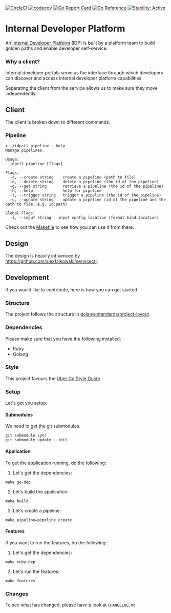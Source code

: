 [![CircleCI](https://circleci.com/gh/alexfalkowski/idpctl.svg?style=svg)](https://circleci.com/gh/alexfalkowski/idpctl)
[![codecov](https://codecov.io/gh/alexfalkowski/idpctl/graph/badge.svg?token=QSRFU8VNST)](https://codecov.io/gh/alexfalkowski/idpctl)
[![Go Report Card](https://goreportcard.com/badge/github.com/alexfalkowski/idpctl)](https://goreportcard.com/report/github.com/alexfalkowski/idpctl)
[![Go Reference](https://pkg.go.dev/badge/github.com/alexfalkowski/idpctl.svg)](https://pkg.go.dev/github.com/alexfalkowski/idpctl)
[![Stability: Active](https://masterminds.github.io/stability/active.svg)](https://masterminds.github.io/stability/active.html)


# Internal Developer Platform

An [Internal Developer Platform](https://internaldeveloperplatform.org/what-is-an-internal-developer-platform/) (IDP) is built by a platform team to build golden paths and enable developer self-service.

### Why a client?

Internal developer portals serve as the interface through which developers can discover and access internal developer platform capabilities.

Separating the client from the service allows us to make sure they move independently.

## Client

The client is broken down to different commands.

### Pipeline

```shell
❯ ./idpctl pipeline --help
Manage pipelines.

Usage:
  idpctl pipeline [flags]

Flags:
  -c, --create string    create a pipeline (path to file)
  -d, --delete string    delete a pipeline (the id of the pipeline)
  -g, --get string       retrieve a pipeline (the id of the pipeline)
  -h, --help             help for pipeline
  -t, --trigger string   trigger a pipeline (the id of the pipeline)
  -u, --update string    update a pipeline (id of the pipeline and the path to file, e.g. id:path)

Global Flags:
  -i, --input string   input config location (format kind:location)
```

Check out the [Makefile](Makefile) to see how you can use it from there.

## Design

The design is heavily influenced by https://github.com/alexfalkowski/servicectl.

## Development

If you would like to contribute, here is how you can get started.

### Structure

The project follows the structure in [golang-standards/project-layout](https://github.com/golang-standards/project-layout).

### Dependencies

Please make sure that you have the following installed:
- Ruby
- Golang

### Style

This project favours the [Uber Go Style Guide](https://github.com/uber-go/guide/blob/master/style.md)

### Setup

Let's get you setup.

#### Submodules

We need to get the git submodules.

```shell
git submodule sync
git submodule update --init
```

#### Application

To get the application running, do the following:

1. Let's get the dependencies:
```shell
make go-dep
```
2. Let's build the application:
```shell
make build
```
3. Let's create a pipeline:
```shell
make pipeline=pipeline create
```

#### Features

If you want to run the features, do the following:

1. Let's get the dependencies:
```shell
make ruby-dep
```
2. Let's run the features:
```shell
make features
```

### Changes

To see what has changed, please have a look at `CHANGELOG.md`
